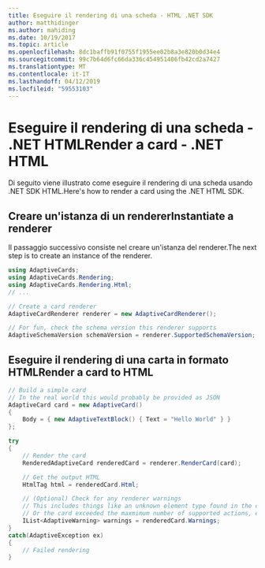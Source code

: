 ```yaml
---
title: Eseguire il rendering di una scheda - HTML .NET SDK
author: matthidinger
ms.author: mahiding
ms.date: 10/19/2017
ms.topic: article
ms.openlocfilehash: 8dc1baffb91f0755f1955ee02b8a3e820b0d34e4
ms.sourcegitcommit: 99c7b64d6fc66da336c454951406fb42cd2a7427
ms.translationtype: MT
ms.contentlocale: it-IT
ms.lasthandoff: 04/12/2019
ms.locfileid: "59553103"
---
```

# <a name="render-a-card---net-html"></a><span data-ttu-id="7e385-102">Eseguire il rendering di una scheda - .NET HTML</span><span class="sxs-lookup"><span data-stu-id="7e385-102">Render a card - .NET HTML</span></span>

<span data-ttu-id="7e385-103">Di seguito viene illustrato come eseguire il rendering di una scheda usando .NET SDK HTML.</span><span class="sxs-lookup"><span data-stu-id="7e385-103">Here's how to render a card using the .NET HTML SDK.</span></span>

## <a name="instantiate-a-renderer"></a><span data-ttu-id="7e385-104">Creare un'istanza di un renderer</span><span class="sxs-lookup"><span data-stu-id="7e385-104">Instantiate a renderer</span></span>

<span data-ttu-id="7e385-105">Il passaggio successivo consiste nel creare un'istanza del renderer.</span><span class="sxs-lookup"><span data-stu-id="7e385-105">The next step is to create an instance of the renderer.</span></span> 

```csharp
using AdaptiveCards;
using AdaptiveCards.Rendering;
using AdaptiveCards.Rendering.Html;
// ... 

// Create a card renderer
AdaptiveCardRenderer renderer = new AdaptiveCardRenderer();

// For fun, check the schema version this renderer supports
AdaptiveSchemaVersion schemaVersion = renderer.SupportedSchemaVersion; // 1.0
```

## <a name="render-a-card-to-html"></a><span data-ttu-id="7e385-106">Eseguire il rendering di una carta in formato HTML</span><span class="sxs-lookup"><span data-stu-id="7e385-106">Render a card to HTML</span></span>

```csharp
// Build a simple card
// In the real world this would probably be provided as JSON
AdaptiveCard card = new AdaptiveCard()
{
    Body = { new AdaptiveTextBlock() { Text = "Hello World" } }
};

try
{
    // Render the card
    RenderedAdaptiveCard renderedCard = renderer.RenderCard(card);

    // Get the output HTML 
    HtmlTag html = renderedCard.Html;

    // (Optional) Check for any renderer warnings
    // This includes things like an unknown element type found in the card
    // Or the card exceeded the maxmimum number of supported actions, etc
    IList<AdaptiveWarning> warnings = renderedCard.Warnings;
}
catch(AdaptiveException ex)
{
    // Failed rendering
}
```
